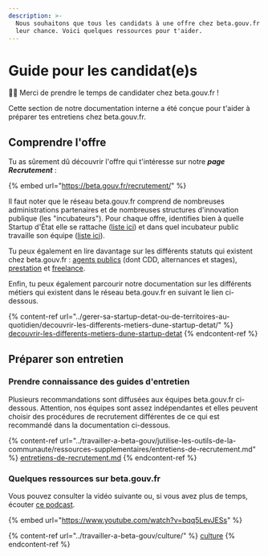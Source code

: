 ```yaml
---
description: >-
  Nous souhaitons que tous les candidats à une offre chez beta.gouv.fr aient
  leur chance. Voici quelques ressources pour t'aider.
---
```


# Guide pour les candidat(e)s

👋🏽 Merci de prendre le temps de candidater chez beta.gouv.fr !

Cette section de notre documentation interne a été conçue pour t'aider à préparer tes entretiens chez beta.gouv.fr.

## Comprendre l'offre

Tu as sûrement dû découvrir l'offre qui t'intéresse sur notre _**page Recrutement**_ :

{% embed url="https://beta.gouv.fr/recrutement/" %}

Il faut noter que le réseau beta.gouv.fr comprend de nombreuses administrations partenaires et de nombreuses structures d'innovation publique (les "incubateurs"). Pour chaque offre, identifies bien à quelle Startup d'État elle se rattache ([liste ici](https://beta.gouv.fr/startups/)) et dans quel incubateur public travaille son équipe ([liste ici](https://beta.gouv.fr/communaute/)).

Tu peux également en lire davantage sur les différents statuts qui existent chez beta.gouv.fr : [agents publics](../travailler-a-beta-gouv/actions-transverses/les-differents-statuts/fonctionnaires-et-contractuels-de-la-fonction-publique.md) (dont CDD, alternances et stages), [prestation](../travailler-a-beta-gouv/actions-transverses/sengager-dans-une-action-transverse/salaries-des-societes-de-prestation.md) et [freelance](../travailler-a-beta-gouv/recrutement/devenir-freelance.md).

Enfin, tu peux également parcourir notre documentation sur les différents métiers qui existent dans le réseau beta.gouv.fr en suivant le lien ci-dessous.

{% content-ref url="../gerer-sa-startup-detat-ou-de-territoires-au-quotidien/decouvrir-les-differents-metiers-dune-startup-detat/" %}
[decouvrir-les-differents-metiers-dune-startup-detat](../gerer-sa-startup-detat-ou-de-territoires-au-quotidien/decouvrir-les-differents-metiers-dune-startup-detat/)
{% endcontent-ref %}

## Préparer son entretien

### Prendre connaissance des guides d'entretien

Plusieurs recommandations sont diffusées aux équipes beta.gouv.fr ci-dessous. Attention, nos équipes sont assez indépendantes et elles peuvent choisir des procédures de recrutement différentes de ce qui est recommandé dans la documentation ci-dessous.

{% content-ref url="../travailler-a-beta-gouv/jutilise-les-outils-de-la-communaute/ressources-supplementaires/entretiens-de-recrutement.md" %}
[entretiens-de-recrutement.md](../travailler-a-beta-gouv/jutilise-les-outils-de-la-communaute/ressources-supplementaires/entretiens-de-recrutement.md)
{% endcontent-ref %}

### Quelques ressources sur beta.gouv.fr

Vous pouvez consulter la vidéo suivante ou, si vous avez plus de temps, écouter [ce podcast](https://yolocracy.org/publications/turbulents-5-ishan-bhojwani-beta-gouv/).

{% embed url="https://www.youtube.com/watch?v=bqq5LevJESs" %}

{% content-ref url="../travailler-a-beta-gouv/culture/" %}
[culture](../travailler-a-beta-gouv/culture/)
{% endcontent-ref %}
